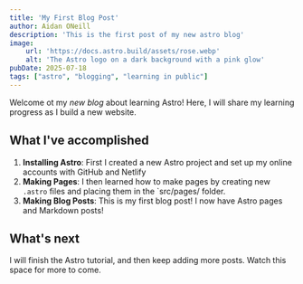 ```yaml
---
title: 'My First Blog Post'
author: Aidan ONeill
description: 'This is the first post of my new astro blog'
image:
    url: 'https://docs.astro.build/assets/rose.webp'
    alt: 'The Astro logo on a dark background with a pink glow'
pubDate: 2025-07-18
tags: ["astro", "blogging", "learning in public"]
---
```


Welcome ot my _new blog_ about learning Astro! Here, I will share my learning progress as I build a new website.

## What I've accomplished

1. **Installing Astro**: First I created a new Astro project and set up my online accounts with GitHub and Netlify
2. **Making Pages**: I then learned how to make pages by creating new `.astro` files and placing them in the `src/pages/ folder.
3. **Making Blog Posts**: This is my first blog post! I now have Astro pages and Markdown posts!

## What's next

I will finish the Astro tutorial, and then keep adding more posts. Watch this space for more to come. 